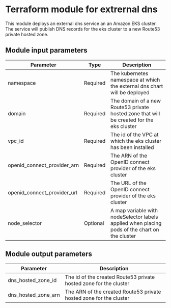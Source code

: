 # Terraform module for extrernal dns

This module deploys an external dns service an an Amazon EKS cluster. The service will publish DNS records for the eks cluster to a new Route53 private hosted zone.

## Module input parameters

| Parameter                      | Type     | Description                                                                        |
| ------------------------------ |--------- | ---------------------------------------------------------------------------------- |
| namespace                      | Required | The kubernetes namespace at which the external dns chart will be deployed         |
| domain                         | Required | The domain of a new Route53 private hosted zone that will be created for the eks cluster |
| vpc_id                         | Required | The id of the VPC at which the eks cluster has been installed                      |
| openid_connect_provider_arn    | Required | The ARN of the OpenID connect provider of the eks cluster                          |
| openid_connect_provider_url    | Required | The URL of the OpenID connect provider of the eks cluster                          |
| node_selector                  | Optional | A map variable with nodeSelector labels applied when placing pods of the chart on the cluster |

## Module output parameters

| Parameter                   | Description                                                               |
| --------------------------- | ------------------------------------------------------------------------- |
| dns_hosted_zone_id          | The id of the created Route53 private hosted zone for the cluster         |
| dns_hosted_zone_arn         | The ARN of the created Route53 private hosted zone for the cluster        |